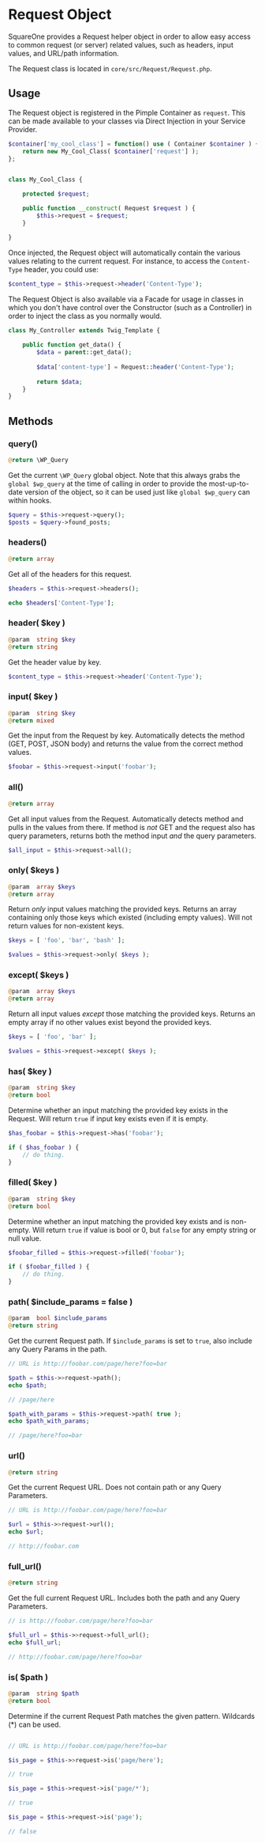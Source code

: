 # Request Object

SquareOne provides a Request helper object in order to allow easy access to common request (or server) related values, such as headers, input values, and URL/path information.

The Request class is located in `core/src/Request/Request.php`.

## Usage

The Request object is registered in the Pimple Container as `request`. This can be made available to your classes via Direct Injection
in your Service Provider.
 

```php
$container['my_cool_class'] = function() use ( Container $container ) {
    return new My_Cool_Class( $container['request'] );
};


class My_Cool_Class {

    protected $request;

    public function __construct( Request $request ) {
        $this->request = $request;
    }

}
```
 
Once injected, the Request object will automatically contain the various values relating to the current request. For instance,
to access the `Content-Type` header, you could use:

```php
$content_type = $this->request->header('Content-Type');
```
 
The Request Object is also available via a Facade for usage in classes in which you don't have control
over the Constructor (such as a Controller) in order to inject the class as you normally would. 

```php
class My_Controller extends Twig_Template {
    
    public function get_data() {
        $data = parent::get_data();
    
        $data['content-type'] = Request::header('Content-Type');
        
        return $data;
    }
}
```

## Methods

### query() 

```php
@return \WP_Query
```

Get the current `\WP_Query` global object. Note that this always grabs the `global $wp_query` at the time of calling in 
order to provide the most-up-to-date version of the object, so it can be used just like `global $wp_query` can within hooks.

```php
$query = $this->request->query();
$posts = $query->found_posts; 
```

### headers() 

```php
@return array
```

Get all of the headers for this request.

```php
$headers = $this->request->headers();

echo $headers['Content-Type'];
```

### header( $key )

```php
@param  string $key
@return string
```

Get the header value by key.

```php
$content_type = $this->request->header('Content-Type');
```

### input( $key )

```php
@param  string $key
@return mixed 
```

Get the input from the Request by key. Automatically detects the method (GET, POST, JSON body) and returns the value from 
the correct method values.

```php
$foobar = $this->request->input('foobar');
```

### all()

```php
@return array
```

Get all input values from the Request. Automatically detects method and pulls in the values from there. If method is _not_ GET
and the request also has query parameters, returns both the method input _and_ the query parameters.

```php
$all_input = $this->request->all();
```

### only( $keys )

```php
@param  array $keys
@return array
```

Return _only_ input values matching the provided keys. Returns an array containing only those keys which existed (including empty values).
Will not return values for non-existent keys.

```php
$keys = [ 'foo', 'bar', 'bash' ];

$values = $this->request->only( $keys );
```

### except( $keys )

```php
@param  array $keys
@return array
```

Return all input values _except_ those matching the provided keys. Returns an empty array if no other values exist beyond 
the provided keys.

```php
$keys = [ 'foo', 'bar' ];

$values = $this->request->except( $keys );
```

### has( $key )

```php
@param  string $key
@return bool
```

Determine whether an input matching the provided key exists in the Request. Will return `true` if input key exists even if it is empty.

```php
$has_foobar = $this->request->has('foobar');

if ( $has_foobar ) {
    // do thing.
}
```

### filled( $key )

```php
@param  string $key
@return bool
```

Determine whether an input matching the provided key exists and is non-empty. Will return `true` if value is bool or 0, but 
`false` for any empty string or null value.

```php
$foobar_filled = $this->request->filled('foobar');

if ( $foobar_filled ) {
    // do thing.
}
```

### path( $include_params = false )

```php
@param  bool $include_params
@return string
```

Get the current Request path. If `$include_params` is set to `true`, also include any Query Params in the path.

```php
// URL is http://foobar.com/page/here?foo=bar

$path = $this->>request->path();
echo $path;

// /page/here

$path_with_params = $this->request->path( true );
echo $path_with_params;

// /page/here?foo=bar
```

### url()

```php
@return string
```

Get the current Request URL. Does not contain path or any Query Parameters.

```php
// URL is http://foobar.com/page/here?foo=bar

$url = $this->>request->url();
echo $url;

// http://foobar.com
```

### full_url()

```php
@return string
```

Get the full current Request URL. Includes both the path and any Query Parameters.

```php
// is http://foobar.com/page/here?foo=bar

$full_url = $this->>request->full_url();
echo $full_url;

// http://foobar.com/page/here?foo=bar
```

### is( $path )

```php
@param  string $path
@return bool
```

Determine if the current Request Path matches the given pattern. Wildcards (*) can be used.

```php

// URL is http://foobar.com/page/here?foo=bar

$is_page = $this->>request->is('page/here');

// true

$is_page = $this->request->is('page/*');

// true

$is_page = $this->request->is('page');

// false
```